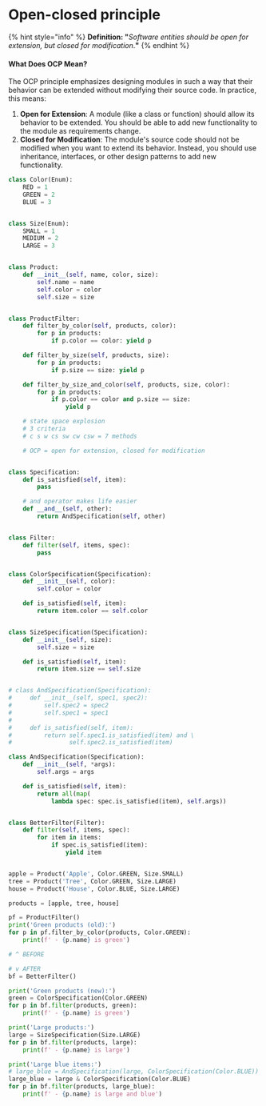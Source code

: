 # Open-closed principle

{% hint style="info" %}
**Definition: "**_Software entities should be open for extension, but closed for modification_.**"**
{% endhint %}

#### What Does OCP Mean?

The OCP principle emphasizes designing modules in such a way that their behavior can be extended without modifying their source code. In practice, this means:

1. **Open for Extension**: A module (like a class or function) should allow its behavior to be extended. You should be able to add new functionality to the module as requirements change.
2. **Closed for Modification**: The module's source code should not be modified when you want to extend its behavior. Instead, you should use inheritance, interfaces, or other design patterns to add new functionality.

```python
class Color(Enum):
    RED = 1
    GREEN = 2
    BLUE = 3


class Size(Enum):
    SMALL = 1
    MEDIUM = 2
    LARGE = 3


class Product:
    def __init__(self, name, color, size):
        self.name = name
        self.color = color
        self.size = size


class ProductFilter:
    def filter_by_color(self, products, color):
        for p in products:
            if p.color == color: yield p

    def filter_by_size(self, products, size):
        for p in products:
            if p.size == size: yield p

    def filter_by_size_and_color(self, products, size, color):
        for p in products:
            if p.color == color and p.size == size:
                yield p

    # state space explosion
    # 3 criteria
    # c s w cs sw cw csw = 7 methods

    # OCP = open for extension, closed for modification


class Specification:
    def is_satisfied(self, item):
        pass

    # and operator makes life easier
    def __and__(self, other):
        return AndSpecification(self, other)


class Filter:
    def filter(self, items, spec):
        pass


class ColorSpecification(Specification):
    def __init__(self, color):
        self.color = color

    def is_satisfied(self, item):
        return item.color == self.color


class SizeSpecification(Specification):
    def __init__(self, size):
        self.size = size

    def is_satisfied(self, item):
        return item.size == self.size


# class AndSpecification(Specification):
#     def __init__(self, spec1, spec2):
#         self.spec2 = spec2
#         self.spec1 = spec1
#
#     def is_satisfied(self, item):
#         return self.spec1.is_satisfied(item) and \
#                self.spec2.is_satisfied(item)

class AndSpecification(Specification):
    def __init__(self, *args):
        self.args = args

    def is_satisfied(self, item):
        return all(map(
            lambda spec: spec.is_satisfied(item), self.args))


class BetterFilter(Filter):
    def filter(self, items, spec):
        for item in items:
            if spec.is_satisfied(item):
                yield item


apple = Product('Apple', Color.GREEN, Size.SMALL)
tree = Product('Tree', Color.GREEN, Size.LARGE)
house = Product('House', Color.BLUE, Size.LARGE)

products = [apple, tree, house]

pf = ProductFilter()
print('Green products (old):')
for p in pf.filter_by_color(products, Color.GREEN):
    print(f' - {p.name} is green')

# ^ BEFORE

# v AFTER
bf = BetterFilter()

print('Green products (new):')
green = ColorSpecification(Color.GREEN)
for p in bf.filter(products, green):
    print(f' - {p.name} is green')

print('Large products:')
large = SizeSpecification(Size.LARGE)
for p in bf.filter(products, large):
    print(f' - {p.name} is large')

print('Large blue items:')
# large_blue = AndSpecification(large, ColorSpecification(Color.BLUE))
large_blue = large & ColorSpecification(Color.BLUE)
for p in bf.filter(products, large_blue):
    print(f' - {p.name} is large and blue')

```
